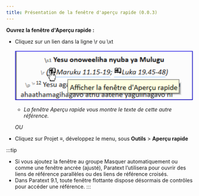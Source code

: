 ```yaml
---
title: Présentation de la fenêtre d'aperçu rapide (0.0.3)
---
```


**Ouvrez la fenêtre d'Aperçu rapide :**

-  Cliquez sur un lien dans la ligne \\r ou \\xt  
    ![](../media/deb7d742cc203afb1c7eb3b187e7d933.png)
   -  *La fenêtre Aperçu rapide vous montre le texte de cette autre référence.*

   *OU*
-  Cliquez sur Projet **≡**, développez le menu, sous **Outils** \> **Aperçu rapide**

:::tip
-  Si vous ajoutez la fenêtre au groupe Masquer automatiquement ou comme une fenêtre ancrée (ajusté), Paratext l’utilisera pour ouvrir des liens de référence parallèles ou des liens de référence croisés.
-  Dans Paratext 9.1, toute fenêtre flottante dispose désormais de contrôles pour accéder une référence.
:::
